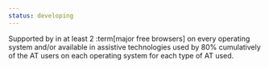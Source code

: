 ```yaml
---
status: developing
---
```


Supported by in at least 2 :term[major free browsers] on every operating system and/or available in assistive technologies used by 80% cumulatively of the AT users on each operating system for each type of AT used.